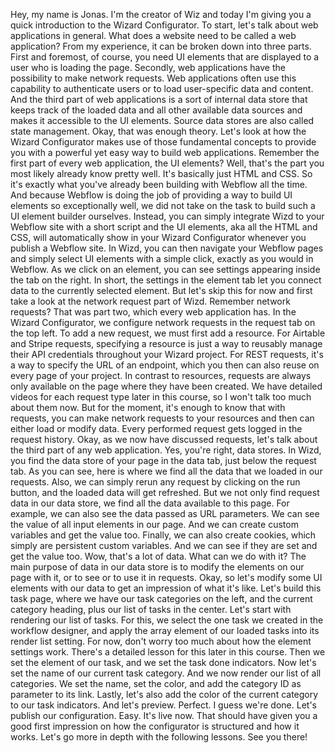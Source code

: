 Hey, my name is Jonas. I'm the creator of Wiz and today I'm giving you a quick introduction to the Wizard Configurator. To start, let's talk about web applications in general. What does a website need to be called a web application? From my experience, it can be broken down into three parts. First and foremost, of course, you need UI elements that are displayed to a user who is loading the page. Secondly, web applications have the possibility to make network requests. Web applications often use this capability to authenticate users or to load user-specific data and content. And the third part of web applications is a sort of internal data store that keeps track of the loaded data and all other available data sources and makes it accessible to the UI elements. Source data stores are also called state management. Okay, that was enough theory. Let's look at how the Wizard Configurator makes use of those fundamental concepts to provide you with a powerful yet easy way to build web applications. Remember the first part of every web application, the UI elements? Well, that's the part you most likely already know pretty well. It's basically just HTML and CSS. So it's exactly what you've already been building with Webflow all the time. And because Webflow is doing the job of providing a way to build UI elements so exceptionally well, we did not take on the task to build such a UI element builder ourselves. Instead, you can simply integrate Wizd to your Webflow site with a short script and the UI elements, aka all the HTML and CSS, will automatically show in your Wizard Configurator whenever you publish a Webflow site. In Wizd, you can then navigate your Webflow pages and simply select UI elements with a simple click, exactly as you would in Webflow. As we click on an element, you can see settings appearing inside the tab on the right. In short, the settings in the element tab let you connect data to the currently selected element. But let's skip this for now and first take a look at the network request part of Wizd. Remember network requests? That was part two, which every web application has. In the Wizard Configurator, we configure network requests in the request tab on the top left. To add a new request, we must first add a resource. For Airtable and Stripe requests, specifying a resource is just a way to reusably manage their API credentials throughout your Wizard project. For REST requests, it's a way to specify the URL of an endpoint, which you then can also reuse on every page of your project. In contrast to resources, requests are always only available on the page where they have been created. We have detailed videos for each request type later in this course, so I won't talk too much about them now. But for the moment, it's enough to know that with requests, you can make network requests to your resources and then can either load or modify data. Every performed request gets logged in the request history. Okay, as we now have discussed requests, let's talk about the third part of any web application. Yes, you're right, data stores. In Wizd, you find the data store of your page in the data tab, just below the request tab. As you can see, here is where we find all the data that we loaded in our requests. Also, we can simply rerun any request by clicking on the run button, and the loaded data will get refreshed. But we not only find request data in our data store, we find all the data available to this page. For example, we can also see the data passed as URL parameters. We can see the value of all input elements in our page. And we can create custom variables and get the value too. Finally, we can also create cookies, which simply are persistent custom variables. And we can see if they are set and get the value too. Wow, that's a lot of data. What can we do with it? The main purpose of data in our data store is to modify the elements on our page with it, or to see or to use it in requests. Okay, so let's modify some UI elements with our data to get an impression of what it's like. Let's build this task page, where we have our task categories on the left, and the current category heading, plus our list of tasks in the center. Let's start with rendering our list of tasks. For this, we select the one task we created in the workflow designer, and apply the array element of our loaded tasks into its render list setting. For now, don't worry too much about how the element settings work. There's a detailed lesson for this later in this course. Then we set the element of our task, and we set the task done indicators. Now let's set the name of our current task category. And we now render our list of all categories. We set the name, set the color, and add the category ID as parameter to its link. Lastly, let's also add the color of the current category to our task indicators. And let's preview. Perfect. I guess we're done. Let's publish our configuration. Easy. It's live now. That should have given you a good first impression on how the configurator is structured and how it works. Let's go more in depth with the following lessons. See you there!